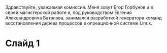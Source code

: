 Здравствуйте, уважаемая комиссия.
Меня зовут Егор Горбунов и в своей магистерской работе я, под руководством 
Евгения Александровича Баталова, занимался разработкой генератора команд 
восстановления дерева процессов в опреационной системе Linux. 

# Слайд 1

